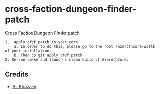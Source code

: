 # cross-faction-dungeon-finder-patch
Cross Faction Dungeon Finder patch


```
1.  Apply cfdf.patch to your core.
    a. In order to do this, please go to the root /azerothcore-wotlk of your installation.
    b. Then do git apply cfdf.patch 
2. Re-run cmake and launch a clean build of AzerothCore.
```
## Credits
* [Ali Khazaee](https://github.com/Ali-Khazaee).
